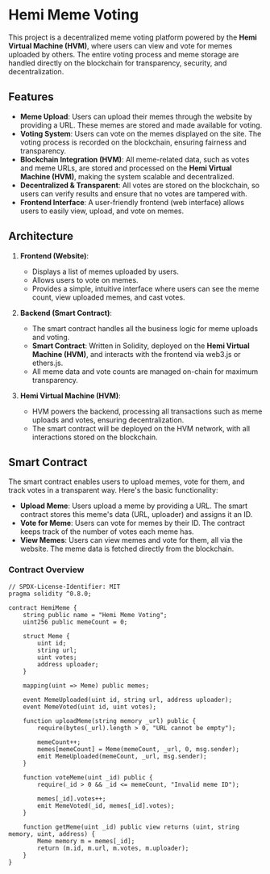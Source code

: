 # Hemi Meme Voting

This project is a decentralized meme voting platform powered by the **Hemi Virtual Machine (HVM)**, where users can view and vote for memes uploaded by others. The entire voting process and meme storage are handled directly on the blockchain for transparency, security, and decentralization.

## Features

- **Meme Upload**: Users can upload their memes through the website by providing a URL. These memes are stored and made available for voting.
- **Voting System**: Users can vote on the memes displayed on the site. The voting process is recorded on the blockchain, ensuring fairness and transparency.
- **Blockchain Integration (HVM)**: All meme-related data, such as votes and meme URLs, are stored and processed on the **Hemi Virtual Machine (HVM)**, making the system scalable and decentralized.
- **Decentralized & Transparent**: All votes are stored on the blockchain, so users can verify results and ensure that no votes are tampered with.
- **Frontend Interface**: A user-friendly frontend (web interface) allows users to easily view, upload, and vote on memes.

## Architecture

1. **Frontend (Website)**:
   - Displays a list of memes uploaded by users.
   - Allows users to vote on memes.
   - Provides a simple, intuitive interface where users can see the meme count, view uploaded memes, and cast votes.

2. **Backend (Smart Contract)**:
   - The smart contract handles all the business logic for meme uploads and voting.
   - **Smart Contract**: Written in Solidity, deployed on the **Hemi Virtual Machine (HVM)**, and interacts with the frontend via web3.js or ethers.js.
   - All meme data and vote counts are managed on-chain for maximum transparency.

3. **Hemi Virtual Machine (HVM)**:
   - HVM powers the backend, processing all transactions such as meme uploads and votes, ensuring decentralization.
   - The smart contract will be deployed on the HVM network, with all interactions stored on the blockchain.

## Smart Contract

The smart contract enables users to upload memes, vote for them, and track votes in a transparent way. Here's the basic functionality:

- **Upload Meme**: Users upload a meme by providing a URL. The smart contract stores this meme's data (URL, uploader) and assigns it an ID.
- **Vote for Meme**: Users can vote for memes by their ID. The contract keeps track of the number of votes each meme has.
- **View Memes**: Users can view memes and vote for them, all via the website. The meme data is fetched directly from the blockchain.
  
### Contract Overview

```solidity
// SPDX-License-Identifier: MIT
pragma solidity ^0.8.0;

contract HemiMeme {
    string public name = "Hemi Meme Voting";
    uint256 public memeCount = 0;

    struct Meme {
        uint id;
        string url;
        uint votes;
        address uploader;
    }

    mapping(uint => Meme) public memes;

    event MemeUploaded(uint id, string url, address uploader);
    event MemeVoted(uint id, uint votes);

    function uploadMeme(string memory _url) public {
        require(bytes(_url).length > 0, "URL cannot be empty");

        memeCount++;
        memes[memeCount] = Meme(memeCount, _url, 0, msg.sender);
        emit MemeUploaded(memeCount, _url, msg.sender);
    }

    function voteMeme(uint _id) public {
        require(_id > 0 && _id <= memeCount, "Invalid meme ID");

        memes[_id].votes++;
        emit MemeVoted(_id, memes[_id].votes);
    }

    function getMeme(uint _id) public view returns (uint, string memory, uint, address) {
        Meme memory m = memes[_id];
        return (m.id, m.url, m.votes, m.uploader);
    }
}
